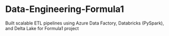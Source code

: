 # Data-Engineering-Formula1
Built scalable ETL pipelines using Azure Data Factory, Databricks (PySpark), and Delta Lake for Formula1 project
